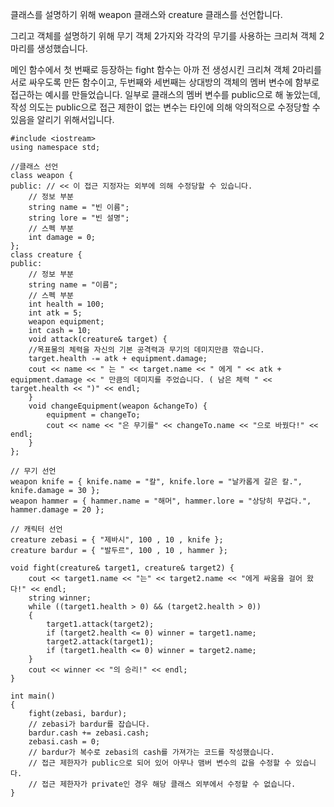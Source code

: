 클래스를 설명하기 위해
weapon 클래스와 creature 클래스를 선언합니다.

그리고 객체를 설명하기 위해
무기 객체 2가지와
각각의 무기를 사용하는 크리쳐 객체 2마리를 생성했습니다.

메인 함수에서 첫 번째로 등장하는 fight 함수는 아까 전 생성시킨 크리쳐 객체 2마리를 서로 싸우도록 만든 함수이고,
두번째와 세번째는 상대방의 객체의 멤버 변수에 함부로 접근하는 예시를 만들었습니다.
일부로 클래스의 멤버 변수를 public으로 해 놓았는데,
작성 의도는 public으로 접근 제한이 없는 변수는 타인에 의해 악의적으로 수정당할 수 있음을 알리기 위해서입니다.

```
#include <iostream>
using namespace std;

//클래스 선언
class weapon {
public: // << 이 접근 지정자는 외부에 의해 수정당할 수 있습니다.
    // 정보 부분
    string name = "빈 이름";
    string lore = "빈 설명";
    // 스펙 부분
    int damage = 0;
};
class creature {
public:
    // 정보 부분
    string name = "이름";
    // 스펙 부분
    int health = 100;
    int atk = 5;
    weapon equipment;
    int cash = 10;
    void attack(creature& target) {
    //목표물의 체력을 자신의 기본 공격력과 무기의 데미지만큼 깎습니다.
    target.health -= atk + equipment.damage;
    cout << name << " 는 " << target.name << " 에게 " << atk + equipment.damage << " 만큼의 데미지를 주었습니다. ( 남은 체력 " << target.health << ")" << endl;
    }
    void changeEquipment(weapon &changeTo) {
        equipment = changeTo;
        cout << name << "은 무기를" << changeTo.name << "으로 바꿨다!" << endl;
    }
};

// 무기 선언
weapon knife = { knife.name = "칼", knife.lore = "날카롭게 갈은 칼.", knife.damage = 30 };
weapon hammer = { hammer.name = "해머", hammer.lore = "상당히 무겁다.", hammer.damage = 20 };

// 캐릭터 선언
creature zebasi = { "제바시", 100 , 10 , knife };
creature bardur = { "발두르", 100 , 10 , hammer };

void fight(creature& target1, creature& target2) {
    cout << target1.name << "는" << target2.name << "에게 싸움을 걸어 왔다!" << endl;
    string winner;
    while ((target1.health > 0) && (target2.health > 0))
    {
        target1.attack(target2);
        if (target2.health <= 0) winner = target1.name;
        target2.attack(target1);
        if (target1.health <= 0) winner = target2.name;
    }
    cout << winner << "의 승리!" << endl;
}

int main()
{
    fight(zebasi, bardur);
    // zebasi가 bardur를 잡습니다.
    bardur.cash += zebasi.cash;
    zebasi.cash = 0;
    // bardur가 복수로 zebasi의 cash를 가져가는 코드를 작성했습니다.
    // 접근 제한자가 public으로 되어 있어 아무나 맴버 변수의 값을 수정할 수 있습니다.
    // 접근 제한자가 private인 경우 해당 클래스 외부에서 수정할 수 없습니다.
}
```
